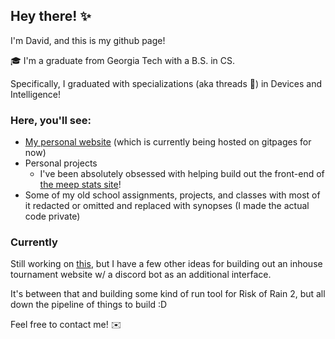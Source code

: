 ## Hey there! ✨
I'm David, and this is my github page!

🎓 I'm a graduate from Georgia Tech with a B.S. in CS.

Specifically, I graduated with specializations (aka threads 🧵) in Devices and Intelligence!

### Here, you'll see:
- [My personal website](https://d-lee-te.github.io/) (which is currently being hosted on gitpages for now)
- Personal projects
  - I've been absolutely obsessed with helping build out the front-end of [the meep stats site](https://github.com/dpvb/meep-site)!
- Some of my old school assignments, projects, and classes with most of it redacted or omitted and replaced with synopses (I made the actual code private)

### Currently
Still working on [this](https://github.com/dpvb/meep-site), but I have a few other ideas for building out an inhouse tournament website w/ a discord bot as an additional interface.

It's between that and building some kind of run tool for Risk of Rain 2, but all down the pipeline of things to build :D

Feel free to contact me! ✉️
